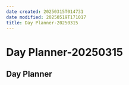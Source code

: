 ```yaml
---
date created: 20250315T014731
date modified: 20250519T171017
title: Day Planner-20250315
---
```


# Day Planner-20250315

## Day Planner
